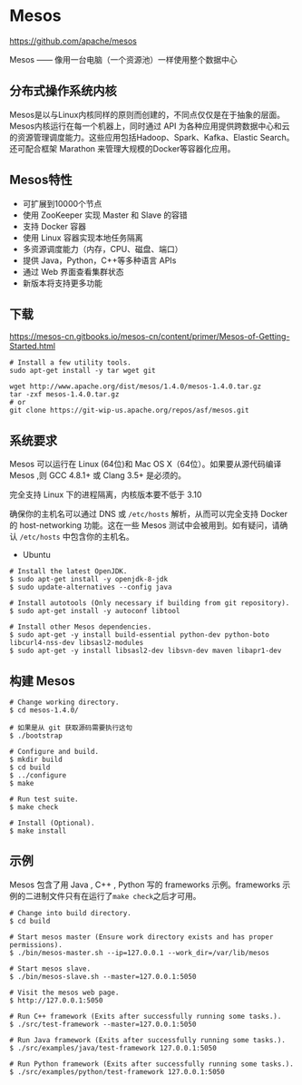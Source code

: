 # Mesos

https://github.com/apache/mesos

Mesos —— 像用一台电脑（一个资源池）一样使用整个数据中心

## 分布式操作系统内核

Mesos是以与Linux内核同样的原则而创建的，不同点仅仅是在于抽象的层面。Mesos内核运行在每一个机器上，同时通过 API 为各种应用提供跨数据中心和云的资源管理调度能力。这些应用包括Hadoop、Spark、Kafka、Elastic Search。还可配合框架 Marathon 来管理大规模的Docker等容器化应用。

## Mesos特性

- 可扩展到10000个节点
- 使用 ZooKeeper 实现 Master 和 Slave 的容错
- 支持 Docker 容器
- 使用 Linux 容器实现本地任务隔离
- 多资源调度能力（内存，CPU、磁盘、端口）
- 提供 Java，Python，C++等多种语言 APIs
- 通过 Web 界面查看集群状态
- 新版本将支持更多功能

## 下载

https://mesos-cn.gitbooks.io/mesos-cn/content/primer/Mesos-of-Getting-Started.html

```shell
# Install a few utility tools.
sudo apt-get install -y tar wget git

wget http://www.apache.org/dist/mesos/1.4.0/mesos-1.4.0.tar.gz
tar -zxf mesos-1.4.0.tar.gz
# or
git clone https://git-wip-us.apache.org/repos/asf/mesos.git
```

## 系统要求

Mesos 可以运行在 Linux (64位)和 Mac OS X（64位）。如果要从源代码编译 Mesos ,则 GCC 4.8.1+ 或 Clang 3.5+ 是必须的。

完全支持 Linux 下的进程隔离，内核版本要不低于 3.10

确保你的主机名可以通过 DNS 或 `/etc/hosts` 解析，从而可以完全支持 Docker 的 host-networking 功能。这在一些 Mesos 测试中会被用到。如有疑问，请确认 `/etc/hosts` 中包含你的主机名。

* Ubuntu

```text
# Install the latest OpenJDK.
$ sudo apt-get install -y openjdk-8-jdk
$ sudo update-alternatives --config java

# Install autotools (Only necessary if building from git repository).
$ sudo apt-get install -y autoconf libtool

# Install other Mesos dependencies.
$ sudo apt-get -y install build-essential python-dev python-boto libcurl4-nss-dev libsasl2-modules
$ sudo apt-get -y install libsasl2-dev libsvn-dev maven libapr1-dev
```

## 构建 Mesos

```text
# Change working directory.
$ cd mesos-1.4.0/

# 如果是从 git 获取源码需要执行这句
$ ./bootstrap

# Configure and build.
$ mkdir build
$ cd build
$ ../configure
$ make

# Run test suite.
$ make check

# Install (Optional).
$ make install
```

## 示例

Mesos 包含了用 Java , C++ , Python 写的 frameworks 示例。frameworks 示例的二进制文件只有在运行了`make check`之后才可用。

```text
# Change into build directory.
$ cd build

# Start mesos master (Ensure work directory exists and has proper permissions).
$ ./bin/mesos-master.sh --ip=127.0.0.1 --work_dir=/var/lib/mesos

# Start mesos slave.
$ ./bin/mesos-slave.sh --master=127.0.0.1:5050

# Visit the mesos web page.
$ http://127.0.0.1:5050

# Run C++ framework (Exits after successfully running some tasks.).
$ ./src/test-framework --master=127.0.0.1:5050

# Run Java framework (Exits after successfully running some tasks.).
$ ./src/examples/java/test-framework 127.0.0.1:5050

# Run Python framework (Exits after successfully running some tasks.).
$ ./src/examples/python/test-framework 127.0.0.1:5050
```